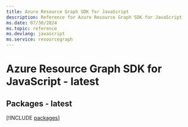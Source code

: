 ```yaml
---
title: Azure Resource Graph SDK for JavaScript
description: Reference for Azure Resource Graph SDK for JavaScript
ms.date: 07/30/2024
ms.topic: reference
ms.devlang: javascript
ms.service: resourcegraph
---
```

# Azure Resource Graph SDK for JavaScript - latest
## Packages - latest
[!INCLUDE [packages](resource-graph-index.md)]